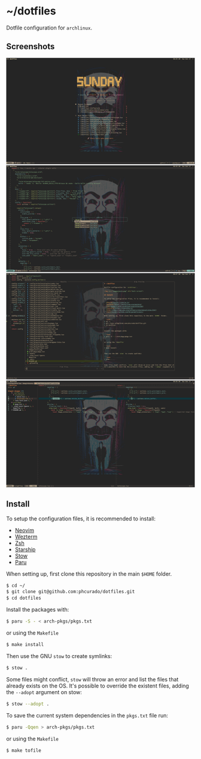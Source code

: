# ~/dotfiles

Dotfile configuration for `archlinux`.

## Screenshots

<img src="images/dashboard.png" alt="main screen with dashboard plugin">

<img src="images/cmdline.png" alt="cmd line with noice plugin">

<img src="images/telescope.png" alt="Telescope plugin">

<img src="images/gitdiff.png" alt="git diff with Neogit plugin">

## Install

To setup the configuration files, it is recommended to install:

- [Neovim](https://neovim.io)
- [Wezterm](https://wezfurlong.org/wezterm)
- [Zsh](https://wiki.archlinux.org/title/Zsh)
- [Starship](https://starship.rs)
- [Stow](https://www.gnu.org/software/stow/manual/stow.html)
- [Paru](https://github.com/Morganamilo/paru)

When setting up, first clone this repository in the main `$HOME` folder.

```bash
$ cd ~/
$ git clone git@github.com:phcurado/dotfiles.git
$ cd dotfiles
```

Install the packages with:

```bash
$ paru -S - < arch-pkgs/pkgs.txt
```

or using the `Makefile`

```bash
$ make install
```

Then use the GNU `stow` to create symlinks:

```bash
$ stow .
```

Some files might conflict, `stow` will throw an error and list the files that already exists on the OS.
It's possible to override the existent files, adding the `--adopt` argument on stow:

```bash
$ stow --adopt .
```

To save the current system dependencies in the `pkgs.txt` file run:

```bash
$ paru -Qqen > arch-pkgs/pkgs.txt
```

or using the `Makefile`

```bash
$ make tofile
```
